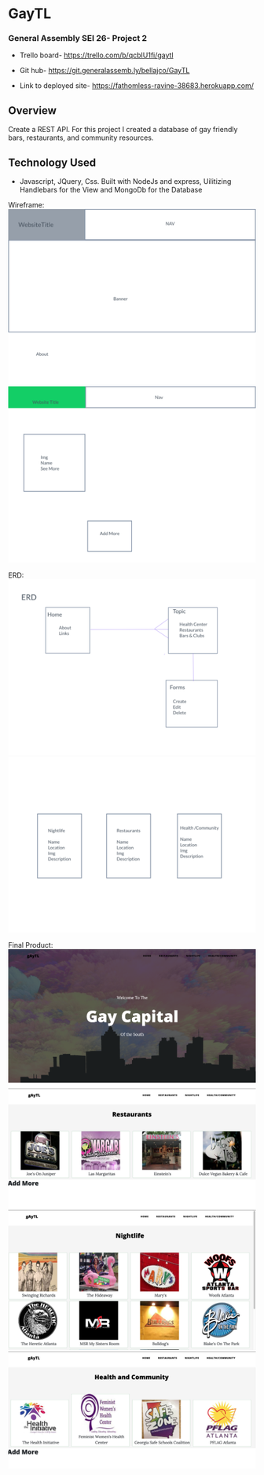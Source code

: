 # GayTL

### General Assembly SEI 26- Project 2

* Trello board- https://trello.com/b/qcbIU1fi/gaytl

* Git hub- https://git.generalassemb.ly/bellajco/GayTL

* Link to deployed site- https://fathomless-ravine-38683.herokuapp.com/

## Overview
Create a REST API. For this project I created a database of gay friendly bars, restaurants, and community resources. 

## Technology Used

* Javascript, JQuery, Css. Built with NodeJs and express, Uilitizing Handlebars for the View and MongoDb for the Database


Wireframe:
![alt text](Image2.png)
![alt text](secondary.png)

ERD:
![alt text](ERD.png)
![alt text](Image3.png)

Final Product:
![alt text](homepage.png)
![alt text](Rest.png)
![alt text](Night.png)
![alt text](Health.png)
